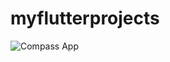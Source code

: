 # myflutterprojects
![Compass App](https://user-images.githubusercontent.com/95714618/195774362-3b5e1f9c-dc58-4a01-852c-8ab38005785a.png)
